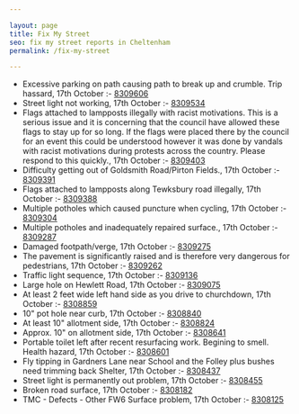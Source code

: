 ```yaml
---

layout: page
title: Fix My Street
seo: fix my street reports in Cheltenham
permalink: /fix-my-street

---
```


<!-- fix_marker starts -->

- Excessive parking on path causing path to break up and crumble. Trip hassard, 17th October :- [8309606](https://www.fixmystreet.com/report/8309606)
- Street light not working, 17th October :- [8309534](https://www.fixmystreet.com/report/8309534)
- Flags attached to lampposts illegally with racist motivations. This is a serious issue and it is concerning that the council have allowed these flags to stay up for so long. If the flags were placed there by the council for an event this could be understood however it was done by vandals with racist motivations during protests across the country. Please respond to this quickly., 17th October :- [8309403](https://www.fixmystreet.com/report/8309403)
- Difficulty getting out of Goldsmith Road/Pirton Fields., 17th October :- [8309391](https://www.fixmystreet.com/report/8309391)
- Flags attached to lampposts along Tewksbury road illegally, 17th October :- [8309388](https://www.fixmystreet.com/report/8309388)
- Multiple potholes which caused puncture when cycling, 17th October :- [8309304](https://www.fixmystreet.com/report/8309304)
- Multiple potholes and inadequately repaired surface., 17th October :- [8309287](https://www.fixmystreet.com/report/8309287)
- Damaged footpath/verge, 17th October :- [8309275](https://www.fixmystreet.com/report/8309275)
- The pavement is significantly raised and is therefore very dangerous for pedestrians, 17th October :- [8309262](https://www.fixmystreet.com/report/8309262)
- Traffic light sequence, 17th October :- [8309136](https://www.fixmystreet.com/report/8309136)
- Large hole on Hewlett Road, 17th October :- [8309075](https://www.fixmystreet.com/report/8309075)
- At least 2 feet wide left hand side as you drive to churchdown, 17th October :- [8308859](https://www.fixmystreet.com/report/8308859)
- 10" pot hole near curb, 17th October :- [8308840](https://www.fixmystreet.com/report/8308840)
- At least 10" allotment side, 17th October :- [8308824](https://www.fixmystreet.com/report/8308824)
- Approx. 10" on allotment side, 17th October :- [8308641](https://www.fixmystreet.com/report/8308641)
- Portable toilet left after recent resurfacing work. Begining to smell. Health hazard, 17th October :- [8308601](https://www.fixmystreet.com/report/8308601)
- Fly tipping in Gardners Lane near School and the Folley plus bushes need trimming back Shelter, 17th October :- [8308437](https://www.fixmystreet.com/report/8308437)
- Street light is permanently out problem, 17th October :- [8308455](https://www.fixmystreet.com/report/8308455)
- Broken road surface, 17th October :- [8308182](https://www.fixmystreet.com/report/8308182)
- TMC - Defects - Other FW6  Surface problem, 17th October :- [8308125](https://www.fixmystreet.com/report/8308125)

<!-- fix_marker ends -->